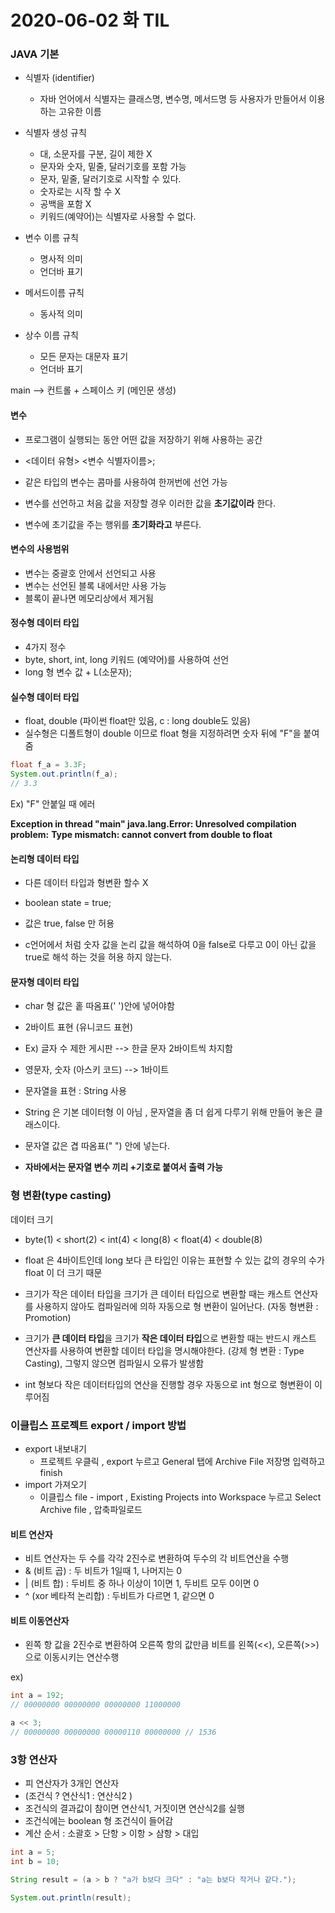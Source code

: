 # 2020-06-02 화 TIL

### JAVA 기본

- 식별자 (identifier)
  - 자바 언어에서 식별자는 클래스명, 변수명, 메서드명 등 사용자가 만들어서 이용하는 고유한 이름
- 식별자 생성 규칙
  - 대, 소문자를 구분, 길이 제한 X
  - 문자와 숫자, 밑줄, 달러기호를 포함 가능
  - 문자, 밑줄, 달러기호로 시작할 수 있다.
  - 숫자로는 시작 할 수 X
  - 공백을 포함 X
  - 키워드(예약어)는 식별자로 사용할 수 없다.

- 변수 이름 규칙
  - 명사적 의미 
  - 언더바 표기
- 메서드이름 규칙
  - 동사적 의미
- 상수 이름 규칙
  - 모든 문자는 대문자 표기 
  - 언더바 표기 

main --> 컨트롤 + 스페이스 키 (메인문 생성)



#### 변수

- 프로그램이 실행되는 동안 어떤 값을 저장하기 위해 사용하는 공간

- <데이터 유형> <변수 식별자이름>;
- 같은 타입의 변수는 콤마를 사용하여 한꺼번에 선언 가능
- 변수를 선언하고 처음 값을 저장할 경우 이러한 값을 **초기값이라** 한다.
- 변수에 초기값을 주는 행위를 **초기화라고** 부른다.



#### 변수의 사용범위

- 변수는 중괄호 안에서 선언되고 사용
- 변수는 선언된 블록 내에서만 사용 가능
- 블록이 끝나면 메모리상에서 제거됨



#### 정수형 데이터 타입

- 4가지 정수
- byte, short, int, long 키워드 (예약어)를 사용하여 선언
- long 형 변수 값 + L(소문자);



#### 실수형 데이터 타입

- float, double (파이썬 float만 있음, c : long double도 있음)
- 실수형은 디폴트형이 double 이므로 float 형을 지정하려면 숫자 뒤에 "F"을 붙여줌

```java
float f_a = 3.3F;
System.out.println(f_a);
// 3.3
```

Ex) "F" 안붙일 때 에러 

**Exception in thread "main" java.lang.Error: Unresolved compilation problem:** 
	**Type mismatch: cannot convert from double to float**



#### 논리형 데이터 타입

- 다른 데이터 타입과 형변환 할수 X
- boolean state = true;
- 값은 true, false 만 허용 

- c언어에서 처럼 숫자 값을 논리 값을 해석하여 0을 false로 다루고 0이 아닌 값을 true로 해석 하는 것을 허용 하지 않는다.



#### 문자형 데이터 타입

- char 형 값은 홑 따옴표(' ')안에 넣어야함 
- 2바이트 표현 (유니코드 표현)
- Ex) 글자 수 제한 게시판 --> 한글 문자 2바이트씩 차지함 
- 영문자, 숫자 (아스키 코드) --> 1바이트
- 문자열을 표현 : String 사용
- String 은 기본 데이터형 이 아님 , 문자열을 좀 더 쉽게 다루기 위해 만들어 놓은 클래스이다.
- 문자열 값은 겹 따옴표(" ") 안에 넣는다.

- **자바에서는 문자열 변수 끼리 +기호로 붙여서 출력 가능** 



### 형 변환(type casting)

데이터 크기

- byte(1) < short(2) < int(4) < long(8) < float(4) < double(8)
- float 은 4바이트인데 long 보다 큰 타입인 이유는 표현할 수 있는 값의 경우의 수가 float 이 더 크기 때문
- 크기가 작은 데이터 타입을 크기가 큰 데이터 타입으로 변환할 때는 캐스트 연산자를 사용하지 않아도 컴파일러에 의하 자동으로 형 변환이 일어난다. (자동 형변환 : Promotion)

- 크기가 **큰 데이터 타입**을 크기가 **작은 데이터 타입**으로 변환할 때는 반드시 캐스트 연산자를 사용하여 변환할 데이터 타입을 명시해야한다. (강제 형 변환 : Type Casting), 그렇지 않으면 컴파일시 오류가 발생함
- int 형보다 작은 데이터타입의 연산을 진행할 경우 자동으로 int 형으로 형변환이 이루어짐



### 이클립스 프로젝트 export / import 방법

- export 내보내기
  - 프로젝트 우클릭 , export 누르고 General 탭에 Archive File 저장명 입력하고 finish
- import 가져오기
  - 이클립스 file - import , Existing Projects into Workspace 누르고 Select Archive file , 압축파일로드



#### 비트 연산자

- 비트 연산자는 두 수를 각각 2진수로 변환하여 두수의 각 비트연산을 수행
- & (비트 곱) : 두 비트가 1일때 1, 나머지는 0
- | (비트 합) : 두비트 중 하나 이상이 1이면 1, 두비트 모두 0이면 0
- ^ (xor 베타적 논리합) : 두비트가 다르면 1, 같으면 0



#### 비트 이동연산자

- 왼쪽 항 값을 2진수로 변환하여 오른쪽 항의 값만큼 비트를 왼쪽(<<), 오른쪽(>>)으로 이동시키는 연산수행

ex)

```java
int a = 192;
// 00000000 00000000 00000000 11000000

a << 3;
// 00000000 00000000 00000110 00000000 // 1536
```



### 3항 연산자

- 피 연산자가 3개인 연산자
- (조건식 ? 연산식1 : 연산식2 )
- 조건식의 결과값이 참이면 연산식1, 거짓이면 연산식2를 실행
- 조건식에는 boolean 형 조건식이 들어감
- 계산 순서 : 소괄호 > 단항 > 이항 > 삼항 > 대입 

```java
int a = 5;
int b = 10;

String result = (a > b ? "a가 b보다 크다" : "a는 b보다 작거나 같다.");

System.out.println(result);
```

